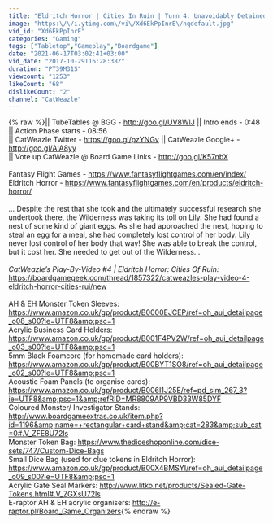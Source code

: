 ```yaml
---
title: "Eldritch Horror | Cities In Ruin | Turn 4: Unavoidably Detained"
image: "https:\/\/i.ytimg.com\/vi\/Xd6EkPpInrE\/hqdefault.jpg"
vid_id: "Xd6EkPpInrE"
categories: "Gaming"
tags: ["Tabletop","Gameplay","Boardgame"]
date: "2021-06-17T03:02:41+03:00"
vid_date: "2017-10-29T16:28:38Z"
duration: "PT39M31S"
viewcount: "1253"
likeCount: "68"
dislikeCount: "2"
channel: "CatWeazle"
---
```

{% raw %}|| TubeTables @ BGG - <a rel="nofollow" target="blank" href="http://goo.gl/UV8WlJ">http://goo.gl/UV8WlJ</a> || Intro ends - 0:48 || Action Phase starts - 08:56<br />|| CatWeazle Twitter - <a rel="nofollow" target="blank" href="https://goo.gl/pzYNGv">https://goo.gl/pzYNGv</a> || CatWeazle Google+ - <a rel="nofollow" target="blank" href="http://goo.gl/AlA8yy">http://goo.gl/AlA8yy</a><br />|| Vote up CatWeazle @ Board Game Links - <a rel="nofollow" target="blank" href="http://goo.gl/K57nbX">http://goo.gl/K57nbX</a><br /><br />Fantasy Flight Games - <a rel="nofollow" target="blank" href="https://www.fantasyflightgames.com/en/index/">https://www.fantasyflightgames.com/en/index/</a><br />Eldritch Horror - <a rel="nofollow" target="blank" href="https://www.fantasyflightgames.com/en/products/eldritch-horror/">https://www.fantasyflightgames.com/en/products/eldritch-horror/</a><br /><br />... Despite the rest that she took and the ultimately successful research she undertook there, the Wilderness was taking its toll on Lily. She had found a nest of some kind of giant eggs. As she had approached the nest, hoping to steal an egg for a meal, she had completely lost control of her body. Lily never lost control of her body that way! She was able to break the control, but it cost her. She needed to get out of the Wilderness...<br /><br />*CatWeazle’s Play-By-Video #4 | Eldritch Horror: Cities Of Ruin:* <a rel="nofollow" target="blank" href="https://boardgamegeek.com/thread/1857322/catweazles-play-video-4-eldritch-horror-cities-rui/new">https://boardgamegeek.com/thread/1857322/catweazles-play-video-4-eldritch-horror-cities-rui/new</a><br /><br />AH &amp; EH Monster Token Sleeves: <a rel="nofollow" target="blank" href="https://www.amazon.co.uk/gp/product/B0000EJCEP/ref=oh_aui_detailpage_o08_s00?ie=UTF8&amp;psc=1">https://www.amazon.co.uk/gp/product/B0000EJCEP/ref=oh_aui_detailpage_o08_s00?ie=UTF8&amp;psc=1</a><br />Acrylic Business Card Holders: <a rel="nofollow" target="blank" href="https://www.amazon.co.uk/gp/product/B001F4PV2W/ref=oh_aui_detailpage_o03_s00?ie=UTF8&amp;psc=1">https://www.amazon.co.uk/gp/product/B001F4PV2W/ref=oh_aui_detailpage_o03_s00?ie=UTF8&amp;psc=1</a><br />5mm Black Foamcore (for homemade card holders): <a rel="nofollow" target="blank" href="https://www.amazon.co.uk/gp/product/B00BYT1SO8/ref=oh_aui_detailpage_o02_s00?ie=UTF8&amp;psc=1">https://www.amazon.co.uk/gp/product/B00BYT1SO8/ref=oh_aui_detailpage_o02_s00?ie=UTF8&amp;psc=1</a><br />Acoustic Foam Panels (to organise cards): <a rel="nofollow" target="blank" href="https://www.amazon.co.uk/gp/product/B006I1J25E/ref=pd_sim_267_3?ie=UTF8&amp;psc=1&amp;refRID=MR8809AP9VBD33W85DYF">https://www.amazon.co.uk/gp/product/B006I1J25E/ref=pd_sim_267_3?ie=UTF8&amp;psc=1&amp;refRID=MR8809AP9VBD33W85DYF</a><br />Coloured Monster/ Investigator Stands: <a rel="nofollow" target="blank" href="http://www.boardgameextras.co.uk/item.php?id=1196&amp;name=+rectangular+card+stand&amp;cat=283&amp;sub_cat=0#.V_ZFE8U72ls">http://www.boardgameextras.co.uk/item.php?id=1196&amp;name=+rectangular+card+stand&amp;cat=283&amp;sub_cat=0#.V_ZFE8U72ls</a><br />Monster Token Bag: <a rel="nofollow" target="blank" href="https://www.thediceshoponline.com/dice-sets/747/Custom-Dice-Bags">https://www.thediceshoponline.com/dice-sets/747/Custom-Dice-Bags</a><br />Small Dice Bag (used for clue tokens in Eldritch Horror): <a rel="nofollow" target="blank" href="https://www.amazon.co.uk/gp/product/B00X4BMSYI/ref=oh_aui_detailpage_o09_s00?ie=UTF8&amp;psc=1">https://www.amazon.co.uk/gp/product/B00X4BMSYI/ref=oh_aui_detailpage_o09_s00?ie=UTF8&amp;psc=1</a><br />Acrylic Gate Seal Markers: <a rel="nofollow" target="blank" href="http://www.litko.net/products/Sealed-Gate-Tokens.html#.V_ZGXsU72ls">http://www.litko.net/products/Sealed-Gate-Tokens.html#.V_ZGXsU72ls</a><br />E-raptor AH &amp; EH acrylic organisers: <a rel="nofollow" target="blank" href="http://e-raptor.pl/Board_Game_Organizers">http://e-raptor.pl/Board_Game_Organizers</a>{% endraw %}
